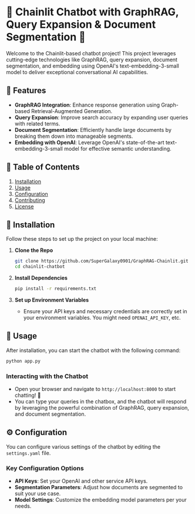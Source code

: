# 🌟 Chainlit Chatbot with GraphRAG, Query Expansion & Document Segmentation 🌟

Welcome to the Chainlit-based chatbot project! This project leverages cutting-edge technologies like GraphRAG, query expansion, document segmentation, and embedding using OpenAI's text-embedding-3-small model to deliver exceptional conversational AI capabilities.

## 🚀 Features

- **GraphRAG Integration**: Enhance response generation using Graph-based Retrieval-Augmented Generation.
- **Query Expansion**: Improve search accuracy by expanding user queries with related terms.
- **Document Segmentation**: Efficiently handle large documents by breaking them down into manageable segments.
- **Embedding with OpenAI**: Leverage OpenAI's state-of-the-art text-embedding-3-small model for effective semantic understanding.

## 📜 Table of Contents

1. [Installation](#installation)
2. [Usage](#usage)
3. [Configuration](#configuration)
4. [Contributing](#contributing)
5. [License](#license)

## 🔧 Installation

Follow these steps to set up the project on your local machine:

1. **Clone the Repo**
   ```bash
   git clone https://github.com/SuperGalaxy0901/GraphRAG-Chainlit.git
   cd chainlit-chatbot
   ```

2. **Install Dependencies**
   ```bash
   pip install -r requirements.txt
   ```

3. **Set up Environment Variables**
   - Ensure your API keys and necessary credentials are correctly set in your environment variables. You might need `OPENAI_API_KEY`, etc.

## 🏃 Usage

After installation, you can start the chatbot with the following command:

```bash
python app.py
```

### Interacting with the Chatbot

- Open your browser and navigate to `http://localhost:8000` to start chatting! 🤖
- You can type your queries in the chatbox, and the chatbot will respond by leveraging the powerful combination of GraphRAG, query expansion, and document segmentation.

## ⚙️ Configuration

You can configure various settings of the chatbot by editing the `settings.yaml` file.

### Key Configuration Options

- **API Keys**: Set your OpenAI and other service API keys.
- **Segmentation Parameters**: Adjust how documents are segmented to suit your use case.
- **Model Settings**: Customize the embedding model parameters per your needs.